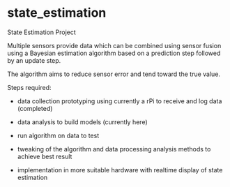 # state_estimation
State Estimation Project

Multiple sensors provide data
which can be combined using 
sensor fusion using a Bayesian
estimation algorithm based on
a prediction step followed by
an update step. 

The algorithm aims to reduce 
sensor error and tend toward 
the true value. 

Steps required:

- data collection prototyping
  using currently a rPi to 
  receive and log data
  (completed)

- data analysis to build models
  (currently here)

- run algorithm on data to test

- tweaking of the algorithm 
  and data processing analysis
  methods to achieve best result

- implementation in more suitable
  hardware with realtime display
  of state estimation
